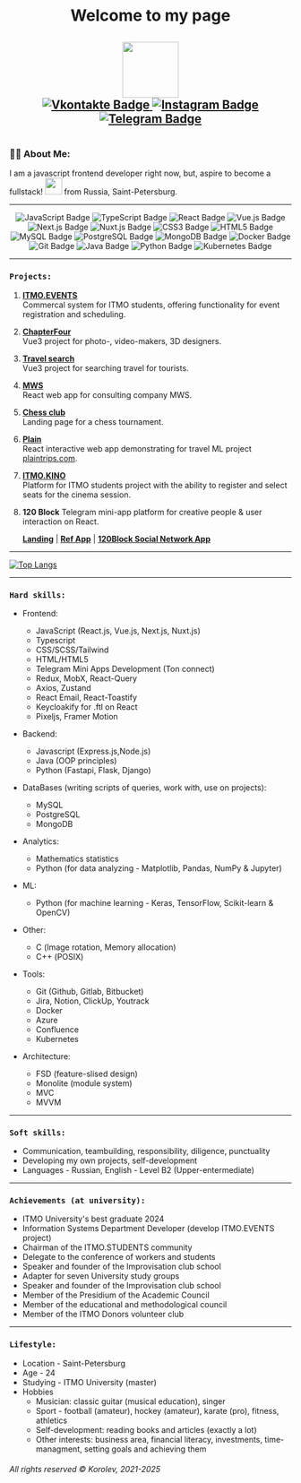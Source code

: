 <div id="header" align="center">
  <h1>
  Welcome to my page
  </h1>
  <h2>
  <img src="https://media.giphy.com/media/HwBlFQZFcAoUcPHZdX/giphy.gif" width="100"/>
  <div id="badges">
  <a href="https://vk.com/icestorm2512">
    <img src="https://img.shields.io/badge/Vkontakte-blue?style=for-the-badge&logo=VK&logoColor=white" alt="Vkontakte Badge"/>
  </a>
  <a href="https://www.instagram.com/__icestorm__/">
    <img src="https://img.shields.io/badge/Instagram-hotpink?style=for-the-badge&logo=Instagram&logoColor=white" alt="Instagram Badge"/>
  </a>
  <a href="https://t.me/korolev_2512">
    <img src="https://img.shields.io/badge/Telegram-darkblue?style=for-the-badge&logo=Telegram&logoColor=white" alt="Telegram Badge"/>
  </a>
  </h2>
    <img src="https://komarev.com/ghpvc/?username=AndromedaSmart&style=flat-square&color=blue" alt=""/>
</div>

### :man_technologist: About Me:
  I am a javascript frontend developer right now, but, aspire to become a fullstack! <img src="https://media.giphy.com/media/WUlplcMpOCEmTGBtBW/giphy.gif" width="30"> from Russia, Saint-Petersburg.
  <!--- :telescope: I’m working as a Software Engineer/Developer in russian company "Gazprombank".
  - :seedling: Developing corporate business platform.
  - :zap: In my free time, I'm looking for problems on Stack Overflow, trying to help people with their problems and read tech articles. -->
<!-- #### Projects I have worked on: -->

- - -
<div align="center">
    <img src="https://img.shields.io/badge/JavaScript-F7DF1E?style=for-the-badge&logo=javascript&logoColor=black" alt="JavaScript Badge"/>
    <img src="https://img.shields.io/badge/TypeScript-007ACC?style=for-the-badge&logo=typescript&logoColor=white" alt="TypeScript Badge"/>
    <img src="https://img.shields.io/badge/React-20232A?style=for-the-badge&logo=react&logoColor=61DAFB" alt="React Badge"/>
    <img src="https://img.shields.io/badge/Vue.js-35495E?style=for-the-badge&logo=vue.js&logoColor=4FC08D" alt="Vue.js Badge"/>
    <img src="https://img.shields.io/badge/Next.js-000000?style=for-the-badge&logo=next.js&logoColor=white" alt="Next.js Badge"/>
    <img src="https://img.shields.io/badge/Nuxt.js-00C58E?style=for-the-badge&logo=nuxt.js&logoColor=white" alt="Nuxt.js Badge"/>
    <img src="https://img.shields.io/badge/CSS3-1572B6?style=for-the-badge&logo=css3&logoColor=white" alt="CSS3 Badge"/>
    <img src="https://img.shields.io/badge/HTML5-E34F26?style=for-the-badge&logo=html5&logoColor=white" alt="HTML5 Badge"/>
    <img src="https://img.shields.io/badge/MySQL-4479A1?style=for-the-badge&logo=mysql&logoColor=white" alt="MySQL Badge"/>
    <img src="https://img.shields.io/badge/PostgreSQL-336791?style=for-the-badge&logo=postgresql&logoColor=white" alt="PostgreSQL Badge"/>
    <img src="https://img.shields.io/badge/MongoDB-47A248?style=for-the-badge&logo=mongodb&logoColor=white" alt="MongoDB Badge"/>
    <img src="https://img.shields.io/badge/Docker-2496ED?style=for-the-badge&logo=docker&logoColor=white" alt="Docker Badge"/>
    <img src="https://img.shields.io/badge/Git-F05032?style=for-the-badge&logo=git&logoColor=white" alt="Git Badge"/>
    <img src="https://img.shields.io/badge/Java-ED8B00?style=for-the-badge&logo=java&logoColor=white" alt="Java Badge"/> 
    <img src="https://img.shields.io/badge/Python-3776AB?style=for-the-badge&logo=python&logoColor=white" alt="Python Badge"/>
    <img src="https://img.shields.io/badge/Kubernetes-326CE5?style=for-the-badge&logo=kubernetes&logoColor=white" alt="Kubernetes Badge"/>
</div>

- - -
### `Projects:`

1. **[ITMO.EVENTS](https://itmo.events/)**  
   Commercal system for ITMO students, offering functionality for event registration and scheduling.

2. **[ChapterFour](https://chapterfour.ru/)**  
   Vue3 project for photo-, video-makers, 3D designers.
   
3. **[Travel search](https://sputnik8.vercel.app/)**  
   Vue3 project for searching travel for tourists.

4. **[MWS](https://mws-eta.vercel.app/)**  
   React web app for consulting company MWS.

5. **[Chess club](https://kraud-chess.vercel.app)**  
    Landing page for a chess tournament.

6. **[Plain](https://plain-sand.vercel.app/)**  
   React interactive web app demonstrating for travel ML project [plaintrips.com](https://plaintrips.com/).

7. **[ITMO.KINO](https://itmokino.ru/)**     
   Platform for ITMO students project with the ability to register and select seats for the cinema session.
   
8. **120 Block**
   Telegram mini-app platform for creative people & user interaction on React.
   
   **[Landing](https://120-landing-snowy.vercel.app/en)**  |  **[Ref App](https://t.me/block_120bot/blockapp?startapp=rcZlIMXICd)**  |  **[120Block Social Network App](https://t.me/DeployServerMiniAppBot/)**  

   
- - -
[![Top Langs](https://github-readme-stats.vercel.app/api/top-langs/?username=anuraghazra&layout=compact)](https://github.com/anuraghazra/github-readme-stats)
- - -

### `Hard skills:`

- Frontend:
  - JavaScript (React.js, Vue.js, Next.js, Nuxt.js)
  - Typescript
  - CSS/SCSS/Tailwind
  - HTML/HTML5
  - Telegram Mini Apps Development (Ton connect)
  - Redux, MobX, React-Query
  - Axios, Zustand
  - React Email, React-Toastify
  - Keycloakify for .ftl on React
  - Pixeljs, Framer Motion
    
- Backend:
  - Javascript (Express.js,Node.js)
  - Java (OOP principles)
  - Python (Fastapi, Flask, Django)
    
- DataBases (writing scripts of queries, work with, use on projects):
  - MySQL
  - PostgreSQL
  - MongoDB
    
- Analytics:
  - Mathematics statistics
  - Python (for data analyzing - Matplotlib, Pandas, NumPy & Jupyter)

- ML:
  - Python (for machine learning - Keras, TensorFlow, Scikit-learn & OpenCV)
 
- Other:
  - С (Image rotation, Memory allocation)
  - С++ (POSIX)
    
- Tools:
  - Git (Github, Gitlab, Bitbucket)
  - Jira, Notion, ClickUp, Youtrack
  - Docker
  - Azure
  - Confluence
  - Kubernetes
    
- Architecture:
  - FSD (feature-slised design)
  - Monolite (module system)
  - MVC
  - MVVM
    
- - -

### `Soft skills:`
- Communication, teambuilding, responsibility, diligence, punctuality
- Developing my own projects, self-development
- Languages - Russian, English - Level B2 (Upper-entermediate)
  
- - -

### `Achievements (at university):`
- ITMO University's best graduate 2024
- Information Systems Department Developer (develop ITMO.EVENTS project)
- Chairman of the ITMO.STUDENTS community
- Delegate to the conference of workers and students
- Speaker and founder of the Improvisation club school
- Adapter for seven University study groups
- Speaker and founder of the Improvisation club school
- Member of the Presidium of the Academic Council
- Member of the educational and methodological council
- Member of the ITMO Donors volunteer club

  
- - -

### `Lifestyle:`
- Location - Saint-Petersburg
- Age - 24
- Studying - ITMO University (master)
- Hobbies
  - Musician: classic guitar (musical education), singer
  - Sport - football (amateur), hockey (amateur), karate (pro), fitness, athletics
  - Self-development: reading books and articles (exactly a lot)
  - Other interests: business area, financial literacy, investments, time-managment, setting goals and achieving them
<!--

Some info:<br/>
ITMO University, 4d year student.
-->
###### _All rights reserved © Korolev, 2021-2025_
